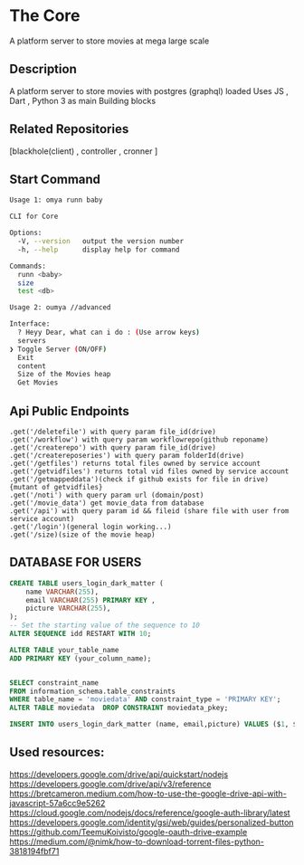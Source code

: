 # The Core 
A platform server to store movies at mega large scale

## Description
A platform server to store movies with postgres (graphql) loaded
Uses JS , Dart , Python 3 as main Building blocks

## Related Repositories
[blackhole(client) , controller , cronner ]

## Start Command
```bash
Usage 1: omya runn baby

CLI for Core

Options:
  -V, --version   output the version number
  -h, --help      display help for command

Commands:
  runn <baby>
  size
  test <db>

Usage 2: oumya //advanced

Interface:
  ? Heyy Dear, what can i do : (Use arrow keys)
  servers
❯ Toggle Server (ON/OFF) 
  Exit 
  content
  Size of the Movies heap 
  Get Movies 
```

## Api Public Endpoints
```
.get('/deletefile') with query param file_id(drive)
.get('/workflow') with query param workflowrepo(github reponame)
.get('/createrepo') with query param file_id(drive)
.get('/createreposeries') with query param folderId(drive)
.get('/getfiles') returns total files owned by service account
.get('/getvidfiles') returns total vid files owned by service account
.get('/getmappeddata')(check if github exists for file in drive){mutant of getvidfiles}
.get('/noti') with query param url (domain/post)
.get('/movie_data') get movie_data from database
.get('/api') with query param id && fileid (share file with user from service account)
.get('/login')(general login working...)
.get('/size)(size of the movie heap)
```
## DATABASE FOR USERS
```SQL
CREATE TABLE users_login_dark_matter (
    name VARCHAR(255),
    email VARCHAR(255) PRIMARY KEY ,
    picture VARCHAR(255),
);
-- Set the starting value of the sequence to 10
ALTER SEQUENCE idd RESTART WITH 10;

ALTER TABLE your_table_name
ADD PRIMARY KEY (your_column_name);


SELECT constraint_name
FROM information_schema.table_constraints
WHERE table_name = 'moviedata' AND constraint_type = 'PRIMARY KEY';
ALTER TABLE moviedata  DROP CONSTRAINT moviedata_pkey;

INSERT INTO users_login_dark_matter (name, email,picture) VALUES ($1, $2 ,$3 );
```

## Used resources:

https://developers.google.com/drive/api/quickstart/nodejs
https://developers.google.com/drive/api/v3/reference
https://bretcameron.medium.com/how-to-use-the-google-drive-api-with-javascript-57a6cc9e5262
https://cloud.google.com/nodejs/docs/reference/google-auth-library/latest
https://developers.google.com/identity/gsi/web/guides/personalized-button
https://github.com/TeemuKoivisto/google-oauth-drive-example
https://medium.com/@nimk/how-to-download-torrent-files-python-3818194fbf71